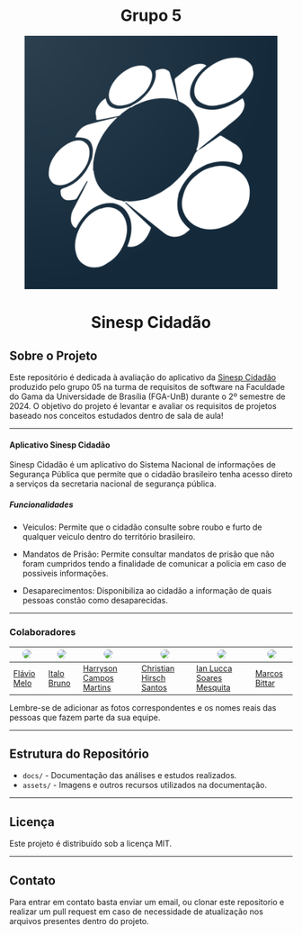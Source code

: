 <h1 align="center"> Grupo 5 </h1>

<p align="center">
  <img width="450" alt="b26fab25f90d161d81b679edbd5abd24-Full" src="./docs/assets/Logos/Logo_sinesp.png">
</p>

<h1 align="center"> Sinesp Cidadão </h1>

## Sobre o Projeto

Este repositório é dedicada à avaliação do aplicativo da [Sinesp Cidadão](https://play.google.com/store/apps/details?id=br.gov.sinesp.cidadao.android&hl=pt_BR&gl=US) produzido pelo grupo 05 na turma de requisitos de software na Faculdade do Gama da Universidade de Brasília (FGA-UnB) durante o 2º semestre de 2024. O objetivo do projeto é levantar e avaliar os requisitos de projetos baseado nos conceitos estudados dentro de sala de aula!

-------

#### Aplicativo Sinesp Cidadão

Sinesp Cidadão é um aplicativo do Sistema Nacional de informações de Segurança Pública que permite que o cidadão brasileiro tenha acesso direto a serviços da secretaria nacional de segurança pública.

##### Funcionalidades

- Veiculos: Permite que o cidadão consulte sobre roubo e furto de qualquer veiculo dentro do território brasileiro.

- Mandatos de Prisão: Permite consultar mandatos de prisão que não foram cumpridos tendo a finalidade de comunicar a policia em caso de possiveis informações.

- Desaparecimentos: Disponibiliza ao cidadão a informação de quais pessoas constão como desaparecidas.

-------

### Colaboradores

| <img src="https://avatars.githubusercontent.com/u/91036264?v=4" width="150px" style="border-radius: 50%;"> | <img src="https://avatars.githubusercontent.com/u/52352651?v=4" width="150px" style="border-radius: 50%;"> | <img src="https://avatars.githubusercontent.com/u/129622482?v=4" width="90px" style="border-radius: 50%;"> | <img src="https://avatars.githubusercontent.com/u/80042310?v=4" width="150px" style="border-radius: 50%;"> | <img src="https://avatars.githubusercontent.com/u/89036876?v=4" width="150px" style="border-radius: 50%;"> | <img src="https://avatars.githubusercontent.com/u/71234052?v=4" width="150px" style="border-radius: 50%;"> |
|---------------------------------------|---------------|---------------------------------------|---------------|---------------------------------------|----------------|
| [Flávio Melo](https://github.com/flavioovatsug)                               | [Italo Bruno](https://github.com/ItaloBrunoM)        | [Harryson Campos Martins](https://github.com/harry-cmartin) | [Christian Hirsch Santos](https://github.com/crstyhs)      | [Ian Lucca Soares Mesquita](https://github.com/IanLucca12)                               | [Marcos Bittar](https://github.com/Bittarx)         |

Lembre-se de adicionar as fotos correspondentes e os nomes reais das pessoas que fazem parte da sua equipe.

-------

## Estrutura do Repositório

* `docs/` - Documentação das análises e estudos realizados.
* `assets/` - Imagens e outros recursos utilizados na documentação.

-------
## Licença

Este projeto é distribuído sob a licença MIT.

-------
## Contato

Para entrar em contato basta enviar um email, ou clonar este repositorio e realizar um pull request em caso de necessidade de atualização nos arquivos presentes dentro do projeto.